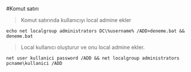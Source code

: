 #Komut satırı
> Komut satırında kullanıcıyı local admine ekler

```echo net localgroup administrators DC\%username% /ADD>deneme.bat && deneme.bat```

> Local kullanıcı oluşturur ve onu local admine ekler.

```net user kullanici password /ADD && net localgroup administrators pcname\kullanici /ADD```
